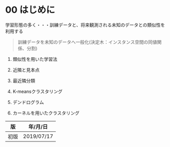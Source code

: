 00 はじめに
==========

学習形態の多く・・・訓練データと、将来観測される未知のデータとの類似性を利用する

> 訓練データを未知のデータへ一般化(決定木：インスタンス空間の同値関係、分割)

1. 類似性を用いた学習法

1. 近隣と見本点

1. 最近隣分類

1. K-meansクラスタリング

1. デンドログラム

1. カーネルを用いたクラスタリング



| 版   | 年/月/日   |
| ---- | ---------- |
| 初版 | 2019/07/17 |
